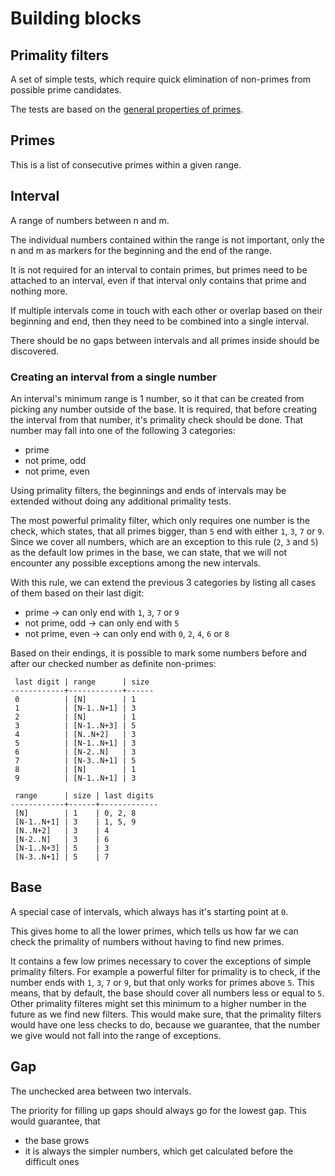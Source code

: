 # Building blocks

## Primality filters

A set of simple tests, which require quick elimination of non-primes from possible prime candidates.

The tests are based on the [general properties of primes](./general-properties-of-primes.md).

## Primes

This is a list of consecutive primes within a given range.

## Interval

A range of numbers between n and m.

The individual numbers contained within the range is not important, only the n and m as markers for the beginning and the end of the range.

It is not required for an interval to contain primes, but primes need to be attached to an interval, even if that interval only contains that prime and nothing more.

If multiple intervals come in touch with each other or overlap based on their beginning and end, then they need to be combined into a single interval.

There should be no gaps between intervals and all primes inside should be discovered.

### Creating an interval from a single number

An interval's minimum range is 1 number, so it that can be created from picking any number outside of the base. It is required, that before creating the interval from that number, it's primality check should be done. That number may fall into one of the following 3 categories:

* prime
* not prime, odd
* not prime, even

Using primality filters, the beginnings and ends of intervals may be extended without doing any additional primality tests.

The most powerful primality filter, which only requires one number is the check, which states, that all primes bigger, than `5` end with either `1`, `3`, `7` or `9`. Since we cover all numbers, which are an exception to this rule (`2`, `3` and `5`) as the default low primes in the base, we can state, that we will not encounter any possible exceptions among the new intervals.

With this rule, we can extend the previous 3 categories by listing all cases of them based on their last digit:

* prime -> can only end with `1`, `3`, `7` or `9`
* not prime, odd -> can only end with `5`
* not prime, even -> can only end with `0`, `2`, `4`, `6` or `8`

Based on their endings, it is possible to mark some numbers before and after our checked number as definite non-primes:

```
 last digit | range      | size
------------+------------+------
 0          | [N]        | 1
 1          | [N-1..N+1] | 3
 2          | [N]        | 1
 3          | [N-1..N+3] | 5
 4          | [N..N+2]   | 3
 5          | [N-1..N+1] | 3
 6          | [N-2..N]   | 3
 7          | [N-3..N+1] | 5
 8          | [N]        | 1
 9          | [N-1..N+1] | 3
```

```
 range      | size | last digits
------------+------+-------------
 [N]        | 1    | 0, 2, 8
 [N-1..N+1] | 3    | 1, 5, 9
 [N..N+2]   | 3    | 4
 [N-2..N]   | 3    | 6
 [N-1..N+3] | 5    | 3
 [N-3..N+1] | 5    | 7
```

## Base

A special case of intervals, which always has it's starting point at `0`.

This gives home to all the lower primes, which tells us how far we can check the primality of numbers without having to find new primes.

It contains a few low primes necessary to cover the exceptions of simple primality filters. For example a powerful filter for primality is to check, if the number ends with `1`, `3`, `7` or `9`, but that only works for primes above `5`. This means, that by default, the base should cover all numbers less or equal to `5`. Other primality filteres might set this minimum to a higher number in the future as we find new filters. This would make sure, that the primality filters would have one less checks to do, because we guarantee, that the number we give would not fall into the range of exceptions.

## Gap

The unchecked area between two intervals.

The priority for filling up gaps should always go for the lowest gap. This would guarantee, that

* the base grows
* it is always the simpler numbers, which get calculated before the difficult ones
